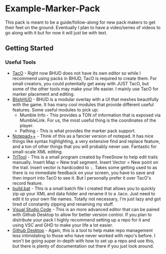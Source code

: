 # Example-Marker-Pack

This pack is meant to be a guide/follow-along for new pack makers to get their feet on the ground. Eventually I plan to have a video/series of videos to go along with it but for now it will just be with text.

## Getting Started

### Useful Tools
* [TacO](https://www.gw2taco.com/) - Right now BHUD does not have its own editor so while I recommend using packs in BHUD, TacO is required to create them. For small creators, you could potentially get away with JUST TacO, but some of the other tools may make your life easier. I mainly use TacO for marker placement and editing.
* [BlishHUD](https://blishhud.com/) - BHUD is a modular overlay with a UI that meshes beautifully with the game. It has many cool modules that provide different useful features. Some useful modules to pick up:
    * Mumble Info - This provides a TON of information that is exposed via MumbleLink. For us, the most useful thing is the coordinates of the player.
    * Pathing - This is what provides the marker pack support.
* [Notepad++](https://notepad-plus-plus.org/downloads/) - Think of this as a fancier version of notepad. It has nice things like syntax highlighting, a very extensive find and replace feature, and a ton of other things that you will probably never use. Fantastic for small-scale XML editing. 
* [TrlTool]() - This is a small program created by FreeSnow to help edit trails manually. Insert Map = New trail segment. Insert Vector = New point on the trail. Insert vector is hardcoded to `;`. Takes some getting used to as there is no immediate feedback on your screen, you have to save and then import into TacO to see it. But I personally prefer it over TacO's record feature.
* [build.bat]() - This is a small batch file I created that allows you to quickly zip up your XML and data folder and rename it to a .taco. Just need to edit it to your own file names. Totally not necessary, I'm just lazy and got tired of constantly zipping and renaming my stuff.
* [Visual Studio Code](https://code.visualstudio.com/) - This is an more advanced editor that can be paired with Github Desktop to allow for better version control. If you plan to distribute your pack I highly recommend setting up a repo for it and using VSC and GHD to make your life a lot easier.
* [Github Desktop](https://desktop.github.com/) - Again, this is a tool to help make repo management less intimidating to those who have never worked with repo's before. I won't be going super in-depth with how to set up a repo and use this, but there is plenty of documentation out there if you just look around.
